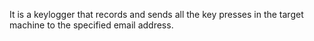 It is a keylogger that records and sends all the key presses in the target machine to the specified email address.
